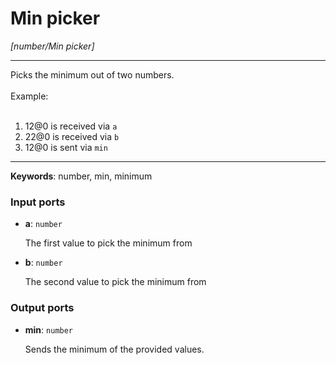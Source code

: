 # Min picker

_[number/Min picker]_

---

Picks the minimum out of two numbers.<br>
<br>
Example:<br>
<br>
1. 12@0 is received via `a`<br>
2. 22@0 is received via `b`<br>
3. 12@0 is sent via `min`<br>

---

__Keywords__: number, min, minimum

### Input ports

* __a__: ` number `


    The first value to pick the minimum from<br>


* __b__: ` number `


    The second value to pick the minimum from<br>

### Output ports

* __min__: ` number `


    Sends the minimum of the provided values.<br>

